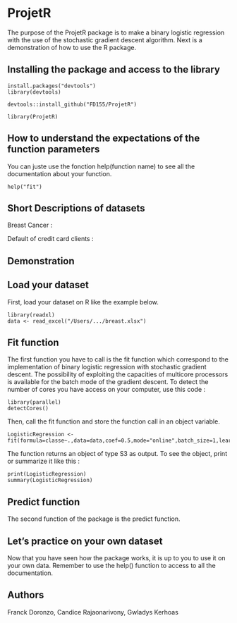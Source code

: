 # ProjetR

The purpose of the ProjetR package is to make a binary logistic regression with the use of the stochastic gradient descent algorithm.
Next is a demonstration of how to use the R package.

Installing the package and access to the library
----------------------
    
    install.packages("devtools")
    library(devtools)

    devtools::install_github("FD155/ProjetR")
    
    library(ProjetR)
    
How to understand the expectations of the function parameters
----------------------   
You can juste use the fonction help(function name) to see all the documentation about your function.

    help("fit")
    
Short Descriptions of datasets
----------------------   

Breast Cancer :


Default of credit card clients :


    
Demonstration
----------------------  


Load your dataset
----------------------  
First, load your dataset on R like the example below.
    
    library(readxl)
    data <- read_excel("/Users/.../breast.xlsx")


Fit function
----------------------   
The first function you have to call is the fit function which correspond to the implementation of binary logistic regression with stochastic gradient descent. The possibility of exploiting the capacities of multicore processors is available for the batch mode of the gradient descent. To detect the number of cores you have access on your computer, use this code :

    library(parallel)
    detectCores()
    
Then, call the fit function and store the function call in an object variable.

    LogisticRegression <- fit(formula=classe~.,data=data,coef=0.5,mode="online",batch_size=1,learningrate=0.1,max_iter=100)

The function returns an object of type S3 as output. To see the object, print or summarize it like this :

    print(LogisticRegression)
    summary(LogisticRegression)


Predict function
----------------------   
The second function of the package is the predict function.



Let’s practice on your own dataset
----------------------  
Now that you have seen how the package works, it is up to you to use it on your own data. Remember to use the help() function to access to all the documentation.

Authors
----------------------  

Franck Doronzo, Candice Rajaonarivony, Gwladys Kerhoas
